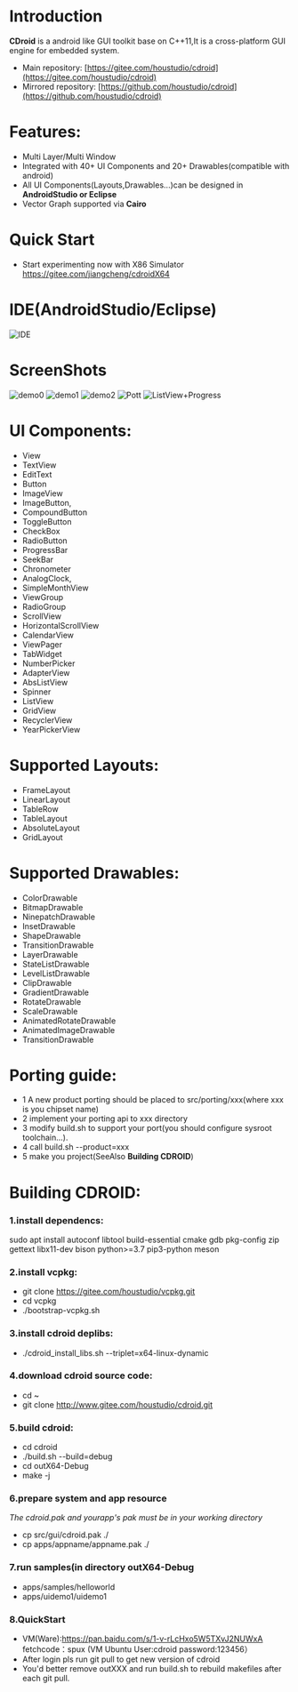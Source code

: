 # **Introduction**
**CDroid** is a android like GUI toolkit base on C++11,It is a cross-platform GUI engine for embedded system.
* Main repository: [https://gitee.com/houstudio/cdroid](https://gitee.com/houstudio/cdroid)
* Mirrored repository: [https://github.com/houstudio/cdroid](https://github.com/houstudio/cdroid)
# **Features:**
* Multi Layer/Multi Window 
* Integrated with 40+ UI Components and 20+ Drawables(compatible with android)
* All UI Components(Layouts,Drawables...)can be designed in **AndroidStudio or Eclipse** 
* Vector Graph supported via **Cairo**
# **Quick Start**
* Start experimenting now with X86 Simulator https://gitee.com/jiangcheng/cdroidX64
# **IDE(AndroidStudio/Eclipse)** 
![IDE](https://gitee.com/jiangcheng/cdroidX64/raw/master/apps/images/asd61236_ide.png)

# **ScreenShots**
![demo0](https://gitee.com/jiangcheng/cdroidX64/raw/master/apps/images/asd61236.gif)
![demo1](https://gitee.com/houstudio/cdroid/raw/master/docs/videos/uidemo1.gif)
![demo2](https://gitee.com/houstudio/cdroid/raw/master/docs/videos/uidemo2.gif)
![Pott](https://gitee.com/houstudio/cdroid/raw/master/docs/images/screenshots/plot.png)
![ListView+Progress](https://gitee.com/houstudio/cdroid/raw/master/docs/videos/list_with_progress.gif)

# **UI Components:**
   * View
   * TextView 
   * EditText
   * Button 
   * ImageView 
   * ImageButton,
   * CompoundButton 
   * ToggleButton 
   * CheckBox 
   * RadioButton
   * ProgressBar 
   * SeekBar 
   * Chronometer 
   * AnalogClock,
   * SimpleMonthView
   * ViewGroup 
   * RadioGroup 
   * ScrollView 
   * HorizontalScrollView 
   * CalendarView 
   * ViewPager 
   * TabWidget 
   * NumberPicker
   * AdapterView 
   * AbsListView 
   * Spinner 
   * ListView
   * GridView
   * RecyclerView
   * YearPickerView

# **Supported Layouts:**
   * FrameLayout 
   * LinearLayout 
   * TableRow 
   * TableLayout 
   * AbsoluteLayout 
   * GridLayout

# **Supported Drawables:**
   * ColorDrawable 
   * BitmapDrawable 
   * NinepatchDrawable
   * InsetDrawable 
   * ShapeDrawable
   * TransitionDrawable
   * LayerDrawable 
   * StateListDrawable 
   * LevelListDrawable
   * ClipDrawable
   * GradientDrawable 
   * RotateDrawable
   * ScaleDrawable 
   * AnimatedRotateDrawable
   * AnimatedImageDrawable 
   * TransitionDrawable

# **Porting guide:**

* 1 A new product porting should be placed to src/porting/xxx(where xxx is you chipset name)
* 2 implement your porting api to xxx directory
* 3 modify build.sh to support your port(you should configure sysroot toolchain...).
* 4 call build.sh --product=xxx
* 5 make you project(SeeAlso **Building CDROID**) 

# **Building CDROID:**
###  1.install dependencs:
 sudo apt install autoconf libtool build-essential cmake gdb pkg-config zip gettext libx11-dev bison python>=3.7 pip3-python meson
###  2.install vcpkg:
* git clone https://gitee.com/houstudio/vcpkg.git
* cd vcpkg
* ./bootstrap-vcpkg.sh
### 3.install cdroid deplibs:
* ./cdroid_install_libs.sh --triplet=x64-linux-dynamic<br>
### 4.download cdroid source code:
* cd ~
* git clone http://www.gitee.com/houstudio/cdroid.git<br>
### 5.build cdroid:
* cd cdroid
* ./build.sh --build=debug
* cd outX64-Debug
* make -j
### 6.prepare system and app resource
*The cdroid.pak and yourapp's pak must be in your working directory*
* cp src/gui/cdroid.pak ./
* cp apps/appname/appname.pak ./
### 7.run samples(in directory outX64-Debug
* apps/samples/helloworld
* apps/uidemo1/uidemo1
### 8.QuickStart
* VM(Ware):https://pan.baidu.com/s/1-v-rLcHxo5W5TXvJ2NUWxA fetchcode：spux (VM Ubuntu User:cdroid password:123456）
* After login pls run git pull to get new version of cdroid
* You'd better remove outXXX and run build.sh to rebuild makefiles after each git pull.

  
 



